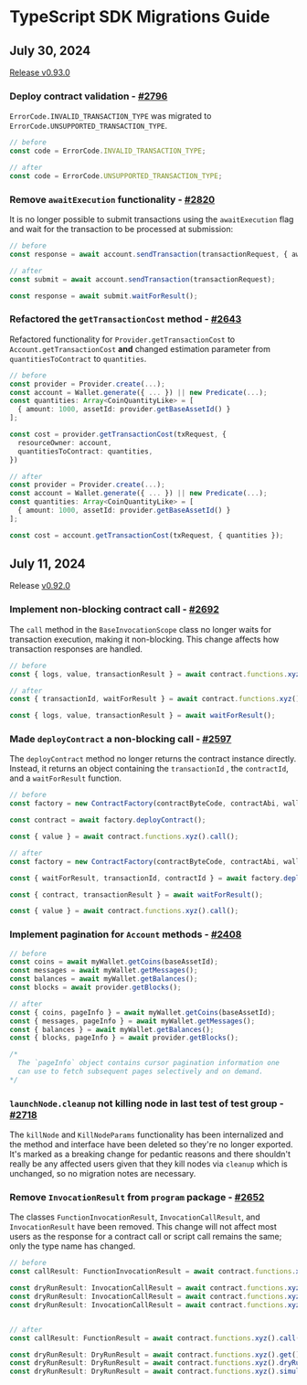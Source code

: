 # TypeScript SDK Migrations Guide

## July 30, 2024

[Release v0.93.0](https://github.com/FuelLabs/fuels-ts/releases/tag/v0.93.0)

### Deploy contract validation - [#2796](https://github.com/FuelLabs/fuels-ts/pull/2796)

  `ErrorCode.INVALID_TRANSACTION_TYPE` was migrated to `ErrorCode.UNSUPPORTED_TRANSACTION_TYPE`.

```ts
// before
const code = ErrorCode.INVALID_TRANSACTION_TYPE;
```

```ts
// after
const code = ErrorCode.UNSUPPORTED_TRANSACTION_TYPE;
```

### Remove `awaitExecution` functionality - [#2820](https://github.com/FuelLabs/fuels-ts/pull/2820)

  It is no longer possible to submit transactions using the `awaitExecution` flag and wait for the transaction to be processed at submission:

```ts
// before
const response = await account.sendTransaction(transactionRequest, { awaitExecution: true }); 
```

```ts
// after
const submit = await account.sendTransaction(transactionRequest);

const response = await submit.waitForResult();
```

### Refactored the `getTransactionCost` method - [#2643](https://github.com/FuelLabs/fuels-ts/pull/2643)

  Refactored functionality for `Provider.getTransactionCost` to `Account.getTransactionCost` **and** changed estimation parameter from `quantitiesToContract` to `quantities`.

```ts
// before
const provider = Provider.create(...);
const account = Wallet.generate({ ... }) || new Predicate(...);
const quantities: Array<CoinQuantityLike> = [
  { amount: 1000, assetId: provider.getBaseAssetId() }
];

const cost = provider.getTransactionCost(txRequest, {
  resourceOwner: account,
  quantitiesToContract: quantities,
})
```

```ts
// after
const provider = Provider.create(...);
const account = Wallet.generate({ ... }) || new Predicate(...);
const quantities: Array<CoinQuantityLike> = [
  { amount: 1000, assetId: provider.getBaseAssetId() }
];

const cost = account.getTransactionCost(txRequest, { quantities });
```

## July 11, 2024

Release [v0.92.0](https://github.com/FuelLabs/fuels-ts/releases/tag/v0.92.0)

### Implement non-blocking contract call - [#2692](https://github.com/FuelLabs/fuels-ts/pull/2692)

  The `call` method in the `BaseInvocationScope` class no longer waits for transaction execution, making it non-blocking. This change affects how transaction responses are handled.

```ts
// before
const { logs, value, transactionResult } = await contract.functions.xyz().call()
```

```ts
// after
const { transactionId, waitForResult } = await contract.functions.xyz().call();

const { logs, value, transactionResult } = await waitForResult();
```

### Made `deployContract` a non-blocking call - [#2597](https://github.com/FuelLabs/fuels-ts/pull/2597)

  The `deployContract` method no longer returns the contract instance directly. Instead, it returns an object containing the `transactionId` , the `contractId`, and a `waitForResult` function.

```ts
// before
const factory = new ContractFactory(contractByteCode, contractAbi, wallet);

const contract = await factory.deployContract();

const { value } = await contract.functions.xyz().call();

// after
const factory = new ContractFactory(contractByteCode, contractAbi, wallet);

const { waitForResult, transactionId, contractId } = await factory.deployContract();

const { contract, transactionResult } = await waitForResult();

const { value } = await contract.functions.xyz().call();
```

### Implement pagination for `Account` methods - [#2408](https://github.com/FuelLabs/fuels-ts/pull/2408)

```ts
// before
const coins = await myWallet.getCoins(baseAssetId); 
const messages = await myWallet.getMessages();
const balances = await myWallet.getBalances();
const blocks = await provider.getBlocks();

// after
const { coins, pageInfo } = await myWallet.getCoins(baseAssetId); 
const { messages, pageInfo } = await myWallet.getMessages();
const { balances } = await myWallet.getBalances();
const { blocks, pageInfo } = await provider.getBlocks();

/*
  The `pageInfo` object contains cursor pagination information one
  can use to fetch subsequent pages selectively and on demand.
*/
```

### `launchNode.cleanup` not killing node in last test of test group - [#2718](https://github.com/FuelLabs/fuels-ts/pull/2718)

  The `killNode` and `KillNodeParams` functionality has been internalized and the method and interface have been deleted so they're no longer exported.  It's marked as a breaking change for pedantic reasons and there shouldn't really be any affected users given that they kill nodes via `cleanup` which is unchanged, so no migration notes are necessary.

### Remove `InvocationResult` from `program` package - [#2652](https://github.com/FuelLabs/fuels-ts/pull/2652)

  The classes `FunctionInvocationResult`, `InvocationCallResult`, and `InvocationResult` have been removed. This change will not affect most users as the response for a contract call or script call remains the same; only the type name has changed.

```ts
// before
const callResult: FunctionInvocationResult = await contract.functions.xyz().call()

const dryRunResult: InvocationCallResult = await contract.functions.xyz().get()
const dryRunResult: InvocationCallResult = await contract.functions.xyz().dryRun()
const dryRunResult: InvocationCallResult = await contract.functions.xyz().simulate()


// after
const callResult: FunctionResult = await contract.functions.xyz().call()

const dryRunResult: DryRunResult = await contract.functions.xyz().get()
const dryRunResult: DryRunResult = await contract.functions.xyz().dryRun()
const dryRunResult: DryRunResult = await contract.functions.xyz().simulate()
```
